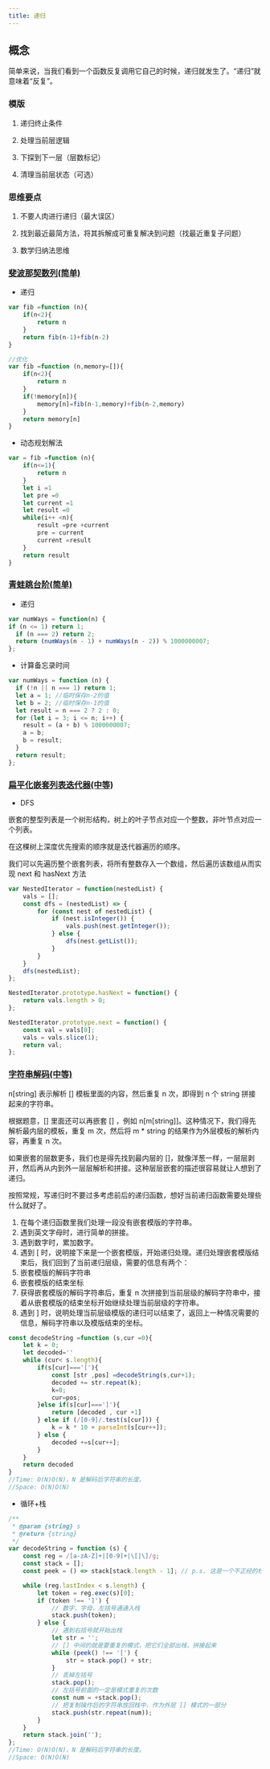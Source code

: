 ```yaml
---
title: 递归
---
```


## 概念

简单来说，当我们看到一个函数反复调用它自己的时候，递归就发生了。“递归”就意味着“反复”。

### 模版

1. 递归终止条件

2. 处理当前层逻辑

3. 下探到下一层（层数标记）

4. 清理当前层状态（可选）

### 思维要点

1. 不要人肉进行递归（最大误区）

2. 找到最近最简方法，将其拆解成可重复解决到问题（找最近重复子问题）

3. 数学归纳法思维

### [斐波那契数列(简单)](https://leetcode-cn.com/problems/fibonacci-number/)

- 递归

```js
var fib =function (n){
    if(n<2){
        return n
    }
    return fib(n-1)+fib(n-2)
}

//优化 
var fib =function (n,memory=[]){
    if(n<2){
        return n
    }
    if(!memory[n]){
        memory[n]=fib(n-1,memory)+fib(n-2,memory)
    }
    return memory[n]
}
```

- 动态规划解法

```js
var = fib =function (n){
    if(n<=1){
        return n
    }
    let i =1
    let pre =0 
    let current =1
    let result =0
    while(i++ <n){
        result =pre +current
        pre = current
        current =result
    }
    return result
}
```

### [青蛙跳台阶(简单)](https://leetcode-cn.com/problems/qing-wa-tiao-tai-jie-wen-ti-lcof/)

- 递归

```js
var numWays = function(n) {
if (n <= 1) return 1;
  if (n === 2) return 2;
  return (numWays(n - 1) + numWays(n - 2)) % 1000000007;
};
```

- 计算备忘录时间

```js
var numWays = function (n) {
  if (!n || n === 1) return 1;
  let a = 1; //临时保存n-2的值
  let b = 2; //临时保存n-1的值
  let result = n === 2 ? 2 : 0;
  for (let i = 3; i <= n; i++) {
    result = (a + b) % 1000000007;
    a = b;
    b = result;
  }
  return result;
};

```

### [扁平化嵌套列表迭代器(中等)](https://leetcode-cn.com/problems/flatten-nested-list-iterator/)

- DFS

嵌套的整型列表是一个树形结构，树上的叶子节点对应一个整数，非叶节点对应一个列表。

在这棵树上深度优先搜索的顺序就是迭代器遍历的顺序。

我们可以先遍历整个嵌套列表，将所有整数存入一个数组，然后遍历该数组从而实现 next 和 hasNext 方法

```js
var NestedIterator = function(nestedList) {
    vals = [];
    const dfs = (nestedList) => {
        for (const nest of nestedList) {
            if (nest.isInteger()) {
                vals.push(nest.getInteger());
            } else {
                dfs(nest.getList());
            }
        }
    }
    dfs(nestedList);
};

NestedIterator.prototype.hasNext = function() {
    return vals.length > 0;
};

NestedIterator.prototype.next = function() {
    const val = vals[0];
    vals = vals.slice(1);
    return val;
};

```

### [字符串解码(中等)](https://leetcode-cn.com/problems/decode-string/)

n[string] 表示解析 [] 模板里面的内容，然后重复 n 次，即得到 n 个 string 拼接起来的字符串。

根据题意，[] 里面还可以再嵌套 [] ，例如 n[m[string]]。这种情况下，我们得先解析最内层的模板，重复 m 次，然后将 m * string 的结果作为外层模板的解析内容，再重复 n 次。

如果嵌套的层数更多，我们也是得先找到最内层的 []，就像洋葱一样，一层层剥开，然后再从内到外一层层解析和拼接。这种层层嵌套的描述很容易就让人想到了递归。

按照常规，写递归时不要过多考虑前后的递归函数，想好当前递归函数需要处理些什么就好了。

1. 在每个递归函数里我们处理一段没有嵌套模版的字符串。
2. 遇到英文字母时，进行简单的拼接。
3. 遇到数字时，累加数字。
4. 遇到 [ 时，说明接下来是一个嵌套模版，开始递归处理。递归处理嵌套模版结束后，我们回到了当前递归层级，需要的信息有两个：
5. 嵌套模版的解码字符串
6. 嵌套模版的结束坐标
7. 获得嵌套模版的解码字符串后，重复 n 次拼接到当前层级的解码字符串中，接着从嵌套模版的结束坐标开始继续处理当前层级的字符串。
8. 遇到 ] 时，说明处理当前层级模版的递归可以结束了，返回上一种情况需要的信息，解码字符串以及模版结束的坐标。

```js
const decodeString =function (s,cur =0){
    let k = 0;
    let decoded=''
    while (cur< s.length){
        if(s[cur]==='['){
            const [str ,pos] =decodeString(s,cur+1);
            decoded += str.repeat(k);
            k=0;
            cur=pos;
        }else if(s[cur]===']'){
            return [decoded , cur +1]
        } else if (/[0-9]/.test(s[cur])) {
            k = k * 10 + parseInt(s[cur++]);
        } else {
            decoded +=s[cur++];
        }       
    }
    return decoded
}
//Time: O(N)O(N)，N 是解码后字符串的长度。
//Space: O(N)O(N)
```

- 循环+栈

```js
/**
 * @param {string} s
 * @return {string}
 */
var decodeString = function (s) {
    const reg = /[a-zA-Z]+|[0-9]+|\[|\]/g;
    const stack = [];
    const peek = () => stack[stack.length - 1]; // p.s. 这是一个不正经的栈

    while (reg.lastIndex < s.length) {
        let token = reg.exec(s)[0];
        if (token !== ']') {
            // 数字，字母，左括号通通入栈
            stack.push(token);
        } else {
            // 遇到右括号就开始出栈
            let str = '';
            // [] 中间的就是要重复的模式，把它们全部出栈，拼接起来
            while (peek() !== '[') {
                str = stack.pop() + str;
            }
            // 丢掉左括号
            stack.pop();
            // 左括号前面的一定是模式重复的次数
            const num = +stack.pop();
            // 把复制操作后的字符串放回栈中，作为外层 [] 模式的一部分
            stack.push(str.repeat(num));
        }
    }
    return stack.join('');
};
//Time: O(N)O(N)，N 是解码后字符串的长度。
//Space: O(N)O(N)


```
